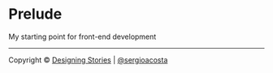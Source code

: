 # Prelude
My starting point for front-end development


* * *

Copyright © [Designing Stories](http://designingstories.com) | [@sergioacosta](http://twitter.com/sergioacosta)
